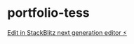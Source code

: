 # portfolio-tess

[Edit in StackBlitz next generation editor ⚡️](https://stackblitz.com/~/github.com/ThereseGlode/portfolio-tess)